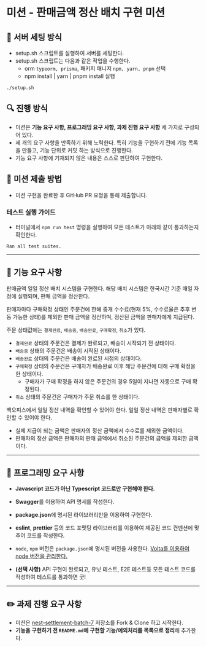 # 미션 - 판매금액 정산 배치 구현 미션

## 🎯 서버 세팅 방식
- setup.sh 스크립트를 실행하여 서버를 세팅한다.
- setup.sh 스크립트는 다음과 같은 작업을 수행한다.
  - orm `typeorm, prisma`, 패키지 매니저 `npm, yarn, pnpm` 선택
  - npm install | yarn | pnpm install 실행

```bash
./setup.sh
```

## 🔍 진행 방식

- 미션은 **기능 요구 사항, 프로그래밍 요구 사항, 과제 진행 요구 사항** 세 가지로 구성되어 있다.
- 세 개의 요구 사항을 만족하기 위해 노력한다. 특히 기능을 구현하기 전에 기능 목록을 만들고, 기능 단위로 커밋 하는 방식으로 진행한다.
- 기능 요구 사항에 기재되지 않은 내용은 스스로 판단하여 구현한다.

## 📮 미션 제출 방법

- 미션 구현을 완료한 후 GitHub PR 요청을 통해 제출합니다.

### 테스트 실행 가이드

- 터미널에서 `npm run test` 명령을 실행하여 모든 테스트가 아래와 같이 통과하는지 확인한다.

```
Ran all test suites.
```

---

## 🚀 기능 요구 사항

판매금액 일일 정산 배치 시스템을 구현한다. 해당 배치 시스템은 한국시간 기준 매일 자정에 실행되며, 판매 금액을 정산한다.

판매자마다 구매확정 상태인 주문건에 한해 중개 수수료(현재 5%, 수수료율은 추후 변동 가능한 상태)를 제외한 판매 금액을 정산하며, 정산된 금액을 판매자에게 지급된다.

주문 상태값에는 `결제완료`, `배송중`, `배송완료`, `구매확정`, `취소`가 있다.
- `결제완료` 상태의 주문건은 결제가 완료되고, 배송이 시작되기 전 상태이다. 
- `배송중` 상태의 주문건은 배송이 시작된 상태이다. 
- `배송완료` 상태의 주문건은 배송이 완료된 시점의 상태이다. 
- `구매확정` 상태의 주문건은 구매자가 배송완료 이후 해당 주문건에 대해 구매 확정을 한 상태이다. 
  - 구매자가 구매 확정을 하지 않은 주문건의 경우 5일이 지나면 자동으로 구매 확정된다.
- `취소` 상태의 주문건은 구매자가 주문 취소를 한 상태이다.

백오피스에서 일일 정산 내역을 확인할 수 있어야 한다. 일일 정산 내역은 판매자별로 확인할 수 있어야 한다.
- 실제 지급이 되는 금액은 판매자의 정산 금액에서 수수료를 제외한 금액이다.
- 판매자의 정산 금액은 판매자의 판매 금액에서 취소된 주문건의 금액을 제외한 금액이다.
---

## 🎯 프로그래밍 요구 사항

- **Javascript 코드가 아닌 Typescript 코드로만 구현해야 한다.**
- **Swagger**를 이용하여 API 명세를 작성한다.
- **package.json**에 명시된 라이브러리만을 이용하여 구현한다.
- **eslint**, **prettier** 등의 코드 포맷팅 라이브러리를 이용하여 제공된 코드 컨벤션에 맞추어 코드를 작성한다.
- `node`, `npm` 버전은 `package.json`에 명시된 버전을 사용한다. [Volta를 이용하여 node 버전을 관리한다.](https://docs.volta.sh/guide/getting-started)


- **(선택 사항)** API 구현이 완료되고, 유닛 테스트, E2E 테스트등 모든 테스트 코드를 작성하여 테스트를 통과하면 굿!
---

## ✏️ 과제 진행 요구 사항

- 미션은 [nest-settlement-batch-7](https://github.com/eojjeoda-nest/nest-settlement-batch-7) 저장소를 Fork & Clone 하고 시작한다.
- **기능을 구현하기 전 `README.md`에 구현할 기능/예외처리를 목록으로 정리**해 추가한다.